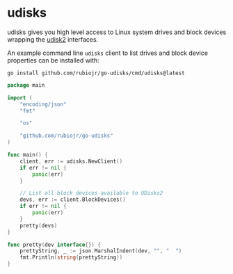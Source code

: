 # udisks

udisks gives you high level access to Linux system drives and block devices wrapping the [udisk2](http://storaged.org/doc/udisks2-api/) interfaces.

An example command line `udisks` client to list drives and block device properties can be installed with:

```
go install github.com/rubiojr/go-udisks/cmd/udisks@latest
```

```Go
package main

import (
	"encoding/json"
	"fmt"

	"os"

	"github.com/rubiojr/go-udisks"
)

func main() {
	client, err := udisks.NewClient()
	if err != nil {
		panic(err)
	}

	// List all block devices available to UDisks2
	devs, err := client.BlockDevices()
	if err != nil {
		panic(err)
	}
	pretty(devs)
}

func pretty(dev interface{}) {
	prettyString, _ := json.MarshalIndent(dev, "", "  ")
	fmt.Println(string(prettyString))
}
